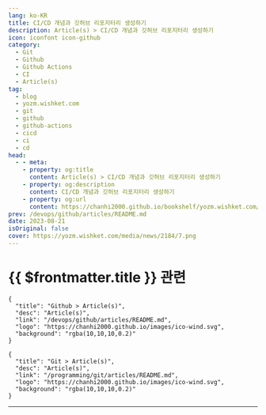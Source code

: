 ```yaml
---
lang: ko-KR
title: CI/CD 개념과 깃허브 리포지터리 생성하기
description: Article(s) > CI/CD 개념과 깃허브 리포지터리 생성하기
icon: iconfont icon-github
category: 
  - Git
  - Github
  - Github Actions
  - CI
  - Article(s)
tag: 
  - blog
  - yozm.wishket.com
  - git
  - github
  - github-actions
  - cicd
  - ci
  - cd
head:
  - - meta:
    - property: og:title
      content: Article(s) > CI/CD 개념과 깃허브 리포지터리 생성하기
    - property: og:description
      content: CI/CD 개념과 깃허브 리포지터리 생성하기
    - property: og:url
      content: https://chanhi2000.github.io/bookshelf/yozm.wishket.com/2184.html
prev: /devops/github/articles/README.md
date: 2023-08-21
isOriginal: false
cover: https://yozm.wishket.com/media/news/2184/7.png
---
```


# {{ $frontmatter.title }} 관련

```component VPCard
{
  "title": "Github > Article(s)",
  "desc": "Article(s)",
  "link": "/devops/github/articles/README.md",
  "logo": "https://chanhi2000.github.io/images/ico-wind.svg",
  "background": "rgba(10,10,10,0.2)"
}
```

```component VPCard
{
  "title": "Git > Article(s)",
  "desc": "Article(s)",
  "link": "/programming/git/articles/README.md",
  "logo": "https://chanhi2000.github.io/images/ico-wind.svg",
  "background": "rgba(10,10,10,0.2)"
}
```

---

<SiteInfo
  name="깃허브 액션으로 CI/CD 구현하기 | 요즘IT"
  desc="CI/CD가 뭐냐고요? 쉽게 말해 개발자가 개발을 마친 후 애플리케이션을 빌드하고, 테스트하고, 원격 저장소에 코드를 업데이트하고, 이를 배포하는 등의 전 과정을 자동화하는 과정을 말합니다. 대부분의 실무 환경에서는 CI/CD를 진행하죠. 여기서는 깃허브 액션을 활용하여 CI/CD를 진행하겠습니다. 이번 글은 ‘GitHub Actions으로 배포 자동화해 보기’의 준비 편으로 CI/CD가 무엇인지 알아보고, 깃허브 리포지터리 생성 및 코드를 푸시하는 과정을 소개합니다."
  url="https://yozm.wishket.com/magazine/detail/2184/"
  logo="https://yozm.wishket.com/static/renewal/img/global/gnb_yozmit.svg"
  preview="https://yozm.wishket.com/media/news/2184/7.png"/>

<!-- TODO: 작성 -->

